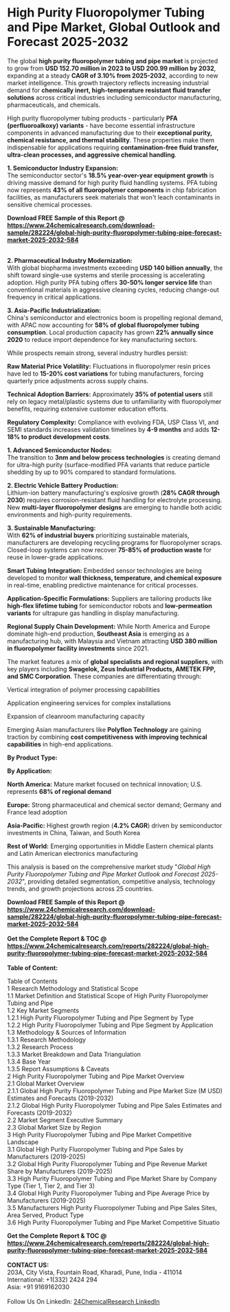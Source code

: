 <h1>High Purity Fluoropolymer Tubing and Pipe Market, Global Outlook and Forecast 2025-2032</h1><p>The global <strong>high purity fluoropolymer tubing and pipe market</strong> is projected to grow from <strong>USD 152.70 million in 2023 to USD 200.99 million by 2032</strong>, expanding at a steady <strong>CAGR of 3.10% from 2025-2032</strong>, according to new market intelligence. This growth trajectory reflects increasing industrial demand for <strong>chemically inert, high-temperature resistant fluid transfer solutions</strong> across critical industries including semiconductor manufacturing, pharmaceuticals, and chemicals.</p><p>High purity fluoropolymer tubing products - particularly <strong>PFA (perfluoroalkoxy) variants</strong> - have become essential infrastructure components in advanced manufacturing due to their <strong>exceptional purity, chemical resistance, and thermal stability</strong>. These properties make them indispensable for applications requiring <strong>contamination-free fluid transfer, ultra-clean processes, and aggressive chemical handling</strong>.</p><p><strong>1. Semiconductor Industry Expansion:</strong><br>
The semiconductor sector's <strong>18.5% year-over-year equipment growth</strong> is driving massive demand for high purity fluid handling systems. PFA tubing now represents <strong>43% of all fluoropolymer components</strong> in chip fabrication facilities, as manufacturers seek materials that won't leach contaminants in sensitive chemical processes.</p><div><b>Download FREE Sample of this Report @ 
            <a href="https://www.24chemicalresearch.com/download-sample/282224/global-high-purity-fluoropolymer-tubing-pipe-forecast-market-2025-2032-584">
            https://www.24chemicalresearch.com/download-sample/282224/global-high-purity-fluoropolymer-tubing-pipe-forecast-market-2025-2032-584</a></b></div><br><p><strong>2. Pharmaceutical Industry Modernization:</strong><br>
With global biopharma investments exceeding <strong>USD 140 billion annually</strong>, the shift toward single-use systems and sterile processing is accelerating adoption. High purity PFA tubing offers <strong>30-50% longer service life</strong> than conventional materials in aggressive cleaning cycles, reducing change-out frequency in critical applications.</p><p><strong>3. Asia-Pacific Industrialization:</strong><br>
China's semiconductor and electronics boom is propelling regional demand, with APAC now accounting for <strong>58% of global fluoropolymer tubing consumption</strong>. Local production capacity has grown <strong>22% annually since 2020</strong> to reduce import dependence for key manufacturing sectors.</p><p>While prospects remain strong, several industry hurdles persist:</p><p><strong>Raw Material Price Volatility:</strong> Fluctuations in fluoropolymer resin prices have led to <strong>15-20% cost variations</strong> for tubing manufacturers, forcing quarterly price adjustments across supply chains.</p><p><strong>Technical Adoption Barriers:</strong> Approximately <strong>35% of potential users</strong> still rely on legacy metal/plastic systems due to unfamiliarity with fluoropolymer benefits, requiring extensive customer education efforts.</p><p><strong>Regulatory Complexity:</strong> Compliance with evolving FDA, USP Class VI, and SEMI standards increases validation timelines by <strong>4-9 months</strong> and adds <strong>12-18% to product development costs</strong>.</p><p><strong>1. Advanced Semiconductor Nodes:</strong><br>
The transition to <strong>3nm and below process technologies</strong> is creating demand for ultra-high purity (surface-modified PFA variants that reduce particle shedding by up to 90% compared to standard formulations.</p><p><strong>2. Electric Vehicle Battery Production:</strong><br>
Lithium-ion battery manufacturing's explosive growth (<strong>28% CAGR through 2030</strong>) requires corrosion-resistant fluid handling for electrolyte processing. New <strong>multi-layer fluoropolymer designs</strong> are emerging to handle both acidic environments and high-purity requirements.</p><p><strong>3. Sustainable Manufacturing:</strong><br>
With <strong>62% of industrial buyers</strong> prioritizing sustainable materials, manufacturers are developing recycling programs for fluoropolymer scraps. Closed-loop systems can now recover <strong>75-85% of production waste</strong> for reuse in lower-grade applications.</p><p><strong>Smart Tubing Integration:</strong> Embedded sensor technologies are being developed to monitor <strong>wall thickness, temperature, and chemical exposure</strong> in real-time, enabling predictive maintenance for critical processes.</p><p><strong>Application-Specific Formulations:</strong> Suppliers are tailoring products like <strong>high-flex lifetime tubing</strong> for semiconductor robots and <strong>low-permeation variants</strong> for ultrapure gas handling in display manufacturing.</p><p><strong>Regional Supply Chain Development:</strong> While North America and Europe dominate high-end production, <strong>Southeast Asia</strong> is emerging as a manufacturing hub, with Malaysia and Vietnam attracting <strong>USD 380 million in fluoropolymer facility investments</strong> since 2021.</p><p>The market features a mix of <strong>global specialists and regional suppliers</strong>, with key players including <strong>Swagelok, Zeus Industrial Products, AMETEK FPP, and SMC Corporation</strong>. These companies are differentiating through:</p><p>Vertical integration of polymer processing capabilities</p><p>Application engineering services for complex installations</p><p>Expansion of cleanroom manufacturing capacity</p><p>Emerging Asian manufacturers like <strong>Polyflon Technology</strong> are gaining traction by combining <strong>cost competitiveness with improving technical capabilities</strong> in high-end applications.</p><p><strong>By Product Type:</strong></p><p><strong>By Application:</strong></p><p><strong>North America:</strong> Mature market focused on technical innovation; U.S. represents <strong>68% of regional demand</strong></p><p><strong>Europe:</strong> Strong pharmaceutical and chemical sector demand; Germany and France lead adoption</p><p><strong>Asia-Pacific:</strong> Highest growth region (<strong>4.2% CAGR</strong>) driven by semiconductor investments in China, Taiwan, and South Korea</p><p><strong>Rest of World:</strong> Emerging opportunities in Middle Eastern chemical plants and Latin American electronics manufacturing</p><p>This analysis is based on the comprehensive market study "<em>Global High Purity Fluoropolymer Tubing and Pipe Market Outlook and Forecast 2025-2032</em>", providing detailed segmentation, competitive analysis, technology trends, and growth projections across 25 countries.</p><div><b>Download FREE Sample of this Report @ 
            <a href="https://www.24chemicalresearch.com/download-sample/282224/global-high-purity-fluoropolymer-tubing-pipe-forecast-market-2025-2032-584">
            https://www.24chemicalresearch.com/download-sample/282224/global-high-purity-fluoropolymer-tubing-pipe-forecast-market-2025-2032-584</a></b></div><br><div><b>Get the Complete Report & TOC @ 
            <a href="https://www.24chemicalresearch.com/reports/282224/global-high-purity-fluoropolymer-tubing-pipe-forecast-market-2025-2032-584">
            https://www.24chemicalresearch.com/reports/282224/global-high-purity-fluoropolymer-tubing-pipe-forecast-market-2025-2032-584</a></b></div><br>
            <b>Table of Content:</b><p>Table of Contents<br />
1 Research Methodology and Statistical Scope<br />
1.1 Market Definition and Statistical Scope of High Purity Fluoropolymer Tubing and Pipe<br />
1.2 Key Market Segments<br />
1.2.1 High Purity Fluoropolymer Tubing and Pipe Segment by Type<br />
1.2.2 High Purity Fluoropolymer Tubing and Pipe Segment by Application<br />
1.3 Methodology & Sources of Information<br />
1.3.1 Research Methodology<br />
1.3.2 Research Process<br />
1.3.3 Market Breakdown and Data Triangulation<br />
1.3.4 Base Year<br />
1.3.5 Report Assumptions & Caveats<br />
2 High Purity Fluoropolymer Tubing and Pipe Market Overview<br />
2.1 Global Market Overview<br />
2.1.1 Global High Purity Fluoropolymer Tubing and Pipe Market Size (M USD) Estimates and Forecasts (2019-2032)<br />
2.1.2 Global High Purity Fluoropolymer Tubing and Pipe Sales Estimates and Forecasts (2019-2032)<br />
2.2 Market Segment Executive Summary<br />
2.3 Global Market Size by Region<br />
3 High Purity Fluoropolymer Tubing and Pipe Market Competitive Landscape<br />
3.1 Global High Purity Fluoropolymer Tubing and Pipe Sales by Manufacturers (2019-2025)<br />
3.2 Global High Purity Fluoropolymer Tubing and Pipe Revenue Market Share by Manufacturers (2019-2025)<br />
3.3 High Purity Fluoropolymer Tubing and Pipe Market Share by Company Type (Tier 1, Tier 2, and Tier 3)<br />
3.4 Global High Purity Fluoropolymer Tubing and Pipe Average Price by Manufacturers (2019-2025)<br />
3.5 Manufacturers High Purity Fluoropolymer Tubing and Pipe Sales Sites, Area Served, Product Type<br />
3.6 High Purity Fluoropolymer Tubing and Pipe Market Competitive Situatio</p><div><b>Get the Complete Report & TOC @ 
            <a href="https://www.24chemicalresearch.com/reports/282224/global-high-purity-fluoropolymer-tubing-pipe-forecast-market-2025-2032-584">
            https://www.24chemicalresearch.com/reports/282224/global-high-purity-fluoropolymer-tubing-pipe-forecast-market-2025-2032-584</a></b></div><br><b>CONTACT US:</b><br>
            203A, City Vista, Fountain Road, Kharadi, Pune, India - 411014<br>
            International: +1(332) 2424 294<br>
            Asia: +91 9169162030 <br><br>
            Follow Us On LinkedIn: <a href="https://www.linkedin.com/company/24chemicalresearch/">24ChemicalResearch LinkedIn</a>